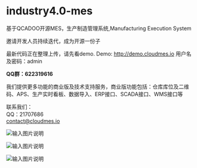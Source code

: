 # industry4.0-mes
基于QCADOO开源MES，生产制造管理系统,Manufacturing Execution System

邀请开发人员持续迭代，成为开源一份子


最新代码正在整理上传，请先看demo.
Demo:
http://demo.cloudmes.io
用户名及密码：admin


**QQ群：622319616**

我们提供更多功能的商业版及技术支持服务，商业版功能包括：仓库库位及二维码、APS、生产实时看板、数据导入、ERP接口、SCADA接口、WMS接口等

联系我们：\
QQ：21707686 \
contact@cloudmes.io

![输入图片说明](https://images.gitee.com/uploads/images/2020/0625/040725_ef7ef346_2043105.png "屏幕截图.png")

![输入图片说明](https://images.gitee.com/uploads/images/2020/0625/040738_a6067d35_2043105.png "屏幕截图.png")

![输入图片说明](https://images.gitee.com/uploads/images/2020/0625/040856_1e523e27_2043105.png "屏幕截图.png")


